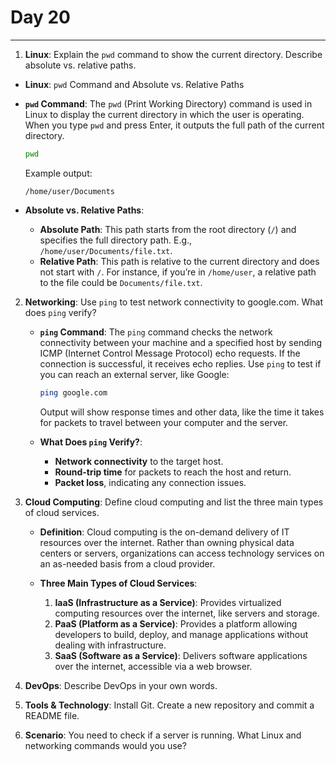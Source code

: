 # Day 20

---

1. **Linux**: Explain the `pwd` command to show the current directory. Describe absolute vs. relative paths.
  * **Linux**: `pwd` Command and Absolute vs. Relative Paths
   - **`pwd` Command**: The `pwd` (Print Working Directory) command is used in Linux to display the current directory in which the user is operating. When you type `pwd` and press Enter, it outputs the full path of the current directory.
     ```bash
     pwd
     ```
     Example output:
     ```
     /home/user/Documents
     ```

   - **Absolute vs. Relative Paths**:
     - **Absolute Path**: This path starts from the root directory (`/`) and specifies the full directory path. E.g., `/home/user/Documents/file.txt`.
     - **Relative Path**: This path is relative to the current directory and does not start with `/`. For instance, if you’re in `/home/user`, a relative path to the file could be `Documents/file.txt`.


2. **Networking**: Use `ping` to test network connectivity to google.com. What does `ping` verify?
   - **`ping` Command**: The `ping` command checks the network connectivity between your machine and a specified host by sending ICMP (Internet Control Message Protocol) echo requests. If the connection is successful, it receives echo replies. Use `ping` to test if you can reach an external server, like Google:
     ```bash
     ping google.com
     ```
     Output will show response times and other data, like the time it takes for packets to travel between your computer and the server.

   - **What Does `ping` Verify?**:
     - **Network connectivity** to the target host.
     - **Round-trip time** for packets to reach the host and return.
     - **Packet loss**, indicating any connection issues.
   

3. **Cloud Computing**: Define cloud computing and list the three main types of cloud services.
   - **Definition**: Cloud computing is the on-demand delivery of IT resources over the internet. Rather than owning physical data centers or servers, organizations can access technology services on an as-needed basis from a cloud provider.

   - **Three Main Types of Cloud Services**:
     1. **IaaS (Infrastructure as a Service)**: Provides virtualized computing resources over the internet, like servers and storage.
     2. **PaaS (Platform as a Service)**: Provides a platform allowing developers to build, deploy, and manage applications without dealing with infrastructure.
     3. **SaaS (Software as a Service)**: Delivers software applications over the internet, accessible via a web browser.

4. **DevOps**: Describe DevOps in your own words.
5. **Tools & Technology**: Install Git. Create a new repository and commit a README file.
6. **Scenario**: You need to check if a server is running. What Linux and networking commands would you use?
